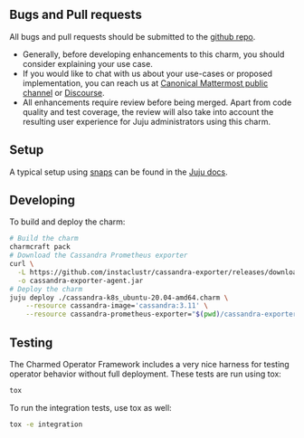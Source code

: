 ## Bugs and Pull requests

All bugs and pull requests should be submitted to the [github repo](https://github.com/canonical/cassandra-operator).

- Generally, before developing enhancements to this charm, you should consider
  explaining your use case.
- If you would like to chat with us about your use-cases or proposed
  implementation, you can reach us at
  [Canonical Mattermost public channel](https://chat.charmhub.io/charmhub/channels/charm-dev)
  or [Discourse](https://discourse.charmhub.io/).
- All enhancements require review before being merged. Apart from
  code quality and test coverage, the review will also take into
  account the resulting user experience for Juju administrators using
  this charm.

## Setup

A typical setup using [snaps](https://snapcraft.io/) can be found in the
[Juju docs](https://juju.is/docs/sdk/dev-setup).

## Developing

To build and deploy the charm:

```sh
# Build the charm
charmcraft pack
# Download the Cassandra Prometheus exporter
curl \
  -L https://github.com/instaclustr/cassandra-exporter/releases/download/v0.9.10/cassandra-exporter-agent-0.9.10.jar \
  -o cassandra-exporter-agent.jar
# Deploy the charm
juju deploy ./cassandra-k8s_ubuntu-20.04-amd64.charm \
    --resource cassandra-image='cassandra:3.11' \
    --resource cassandra-prometheus-exporter="$(pwd)/cassandra-exporter-agent.jar"
```

## Testing

The Charmed Operator Framework includes a very nice harness for testing operator
behavior without full deployment. These tests are run using tox:

```sh
tox
```

To run the integration tests, use tox as well:

```sh
tox -e integration
```
